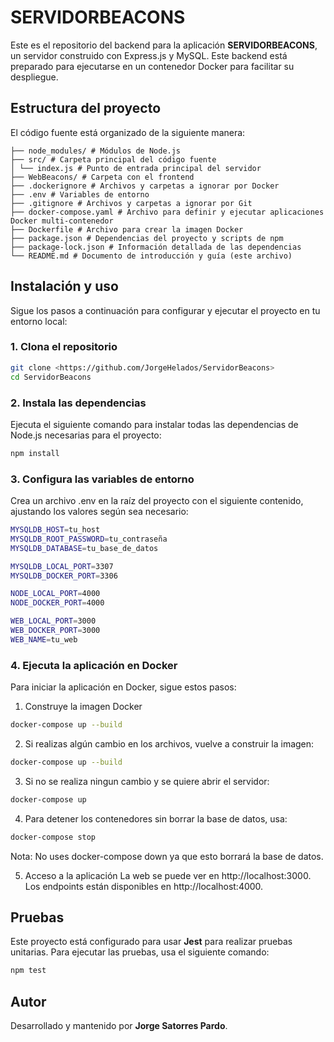 
# SERVIDORBEACONS

Este es el repositorio del backend para la aplicación **SERVIDORBEACONS**, un servidor construido con Express.js y MySQL. Este backend está preparado para ejecutarse en un contenedor Docker para facilitar su despliegue.

## Estructura del proyecto

El código fuente está organizado de la siguiente manera:


```
├── node_modules/ # Módulos de Node.js 
├── src/ # Carpeta principal del código fuente 
│ └── index.js # Punto de entrada principal del servidor 
├── WebBeacons/ # Carpeta con el frontend
├── .dockerignore # Archivos y carpetas a ignorar por Docker 
├── .env # Variables de entorno 
├── .gitignore # Archivos y carpetas a ignorar por Git 
├── docker-compose.yaml # Archivo para definir y ejecutar aplicaciones Docker multi-contenedor 
├── Dockerfile # Archivo para crear la imagen Docker 
├── package.json # Dependencias del proyecto y scripts de npm 
├── package-lock.json # Información detallada de las dependencias 
└── README.md # Documento de introducción y guía (este archivo)
```

## Instalación y uso

Sigue los pasos a continuación para configurar y ejecutar el proyecto en tu entorno local:

### 1. Clona el repositorio

```bash
git clone <https://github.com/JorgeHelados/ServidorBeacons>
cd ServidorBeacons
```

### 2. Instala las dependencias

Ejecuta el siguiente comando para instalar todas las dependencias de Node.js necesarias para el proyecto:

```bash
npm install
```

### 3. Configura las variables de entorno
Crea un archivo .env en la raíz del proyecto con el siguiente contenido, ajustando los valores según sea necesario:

```bash
MYSQLDB_HOST=tu_host
MYSQLDB_ROOT_PASSWORD=tu_contraseña
MYSQLDB_DATABASE=tu_base_de_datos

MYSQLDB_LOCAL_PORT=3307
MYSQLDB_DOCKER_PORT=3306

NODE_LOCAL_PORT=4000
NODE_DOCKER_PORT=4000

WEB_LOCAL_PORT=3000
WEB_DOCKER_PORT=3000
WEB_NAME=tu_web
```

### 4. Ejecuta la aplicación en Docker

Para iniciar la aplicación en Docker, sigue estos pasos:

1. Construye la imagen Docker
```bash
docker-compose up --build
```

2. Si realizas algún cambio en los archivos, vuelve a construir la imagen:

```bash
docker-compose up --build
```

3. Si no se realiza ningun cambio y se quiere abrir el servidor:

```bash
docker-compose up
```

4. Para detener los contenedores sin borrar la base de datos, usa:

```bash
docker-compose stop
```

Nota: No uses docker-compose down ya que esto borrará la base de datos.

5. Acceso a la aplicación
La web se puede ver en http://localhost:3000.
Los endpoints están disponibles en http://localhost:4000.

## Pruebas

Este proyecto está configurado para usar **Jest** para realizar pruebas unitarias. Para ejecutar las pruebas, usa el siguiente comando:

```bash
npm test
```

## Autor

Desarrollado y mantenido por **Jorge Satorres Pardo**.